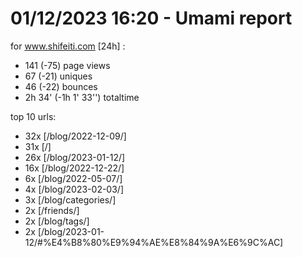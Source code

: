 # 01/12/2023 16:20 - Umami report
for www.shifeiti.com [24h] :

 - 141 (-75) page views
 - 67 (-21) uniques
 - 46 (-22) bounces
 - 2h 34'  (-1h 1' 33'') totaltime


top 10 urls:
 - 32x [/blog/2022-12-09/]
 - 31x [/]
 - 26x [/blog/2023-01-12/]
 - 16x [/blog/2022-12-22/]
 - 6x [/blog/2022-05-07/]
 - 4x [/blog/2023-02-03/]
 - 3x [/blog/categories/]
 - 2x [/friends/]
 - 2x [/blog/tags/]
 - 2x [/blog/2023-01-12/#%E4%B8%80%E9%94%AE%E8%84%9A%E6%9C%AC]


